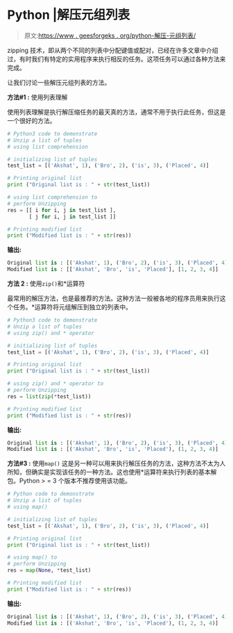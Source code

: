 # Python |解压元组列表

> 原文:[https://www . geesforgeks . org/python-解压-元组列表/](https://www.geeksforgeeks.org/python-unzip-a-list-of-tuples/)

zipping 技术，即从两个不同的列表中分配键值或配对，已经在许多文章中介绍过，有时我们有特定的实用程序来执行相反的任务。这项任务可以通过各种方法来完成。

让我们讨论一些解压元组列表的方法。

**方法#1 :** 使用列表理解

使用列表理解是执行解压缩任务的最天真的方法，通常不用于执行此任务，但这是一个很好的方法。

```py
# Python3 code to demonstrate 
# Unzip a list of tuples
# using list comprehension

# initializing list of tuples
test_list = [('Akshat', 1), ('Bro', 2), ('is', 3), ('Placed', 4)]

# Printing original list
print ("Original list is : " + str(test_list))

# using list comprehension to
# perform Unzipping
res = [[ i for i, j in test_list ],
       [ j for i, j in test_list ]]

# Printing modified list 
print ("Modified list is : " + str(res))
```

**输出:**

```py
Original list is : [('Akshat', 1), ('Bro', 2), ('is', 3), ('Placed', 4)]
Modified list is : [['Akshat', 'Bro', 'is', 'Placed'], [1, 2, 3, 4]]

```

**方法 2 :** 使用`zip()`和*运算符

最常用的解压方法，也是最推荐的方法。这种方法一般被各地的程序员用来执行这个任务。*运算符将元组解压到独立的列表中。

```py
# Python3 code to demonstrate 
# Unzip a list of tuples
# using zip() and * operator

# initializing list of tuples
test_list = [('Akshat', 1), ('Bro', 2), ('is', 3), ('Placed', 4)]

# Printing original list
print ("Original list is : " + str(test_list))

# using zip() and * operator to
# perform Unzipping
res = list(zip(*test_list))

# Printing modified list 
print ("Modified list is : " + str(res))
```

**输出:**

```py
Original list is : [('Akshat', 1), ('Bro', 2), ('is', 3), ('Placed', 4)]
Modified list is : [('Akshat', 'Bro', 'is', 'Placed'), (1, 2, 3, 4)]

```

**方法#3 :** 使用`map()`
这是另一种可以用来执行解压任务的方法，这种方法不太为人所知，但确实是实现该任务的一种方法。这也使用*运算符来执行列表的基本解包。Python > = 3 个版本不推荐使用该功能。

```py
# Python code to demonstrate 
# Unzip a list of tuples
# using map()

# initializing list of tuples
test_list = [('Akshat', 1), ('Bro', 2), ('is', 3), ('Placed', 4)]

# Printing original list
print ("Original list is : " + str(test_list))

# using map() to
# perform Unzipping
res = map(None, *test_list)

# Printing modified list 
print ("Modified list is : " + str(res))
```

**输出:**

```py
Original list is : [('Akshat', 1), ('Bro', 2), ('is', 3), ('Placed', 4)]
Modified list is : [('Akshat', 'Bro', 'is', 'Placed'), (1, 2, 3, 4)]

```